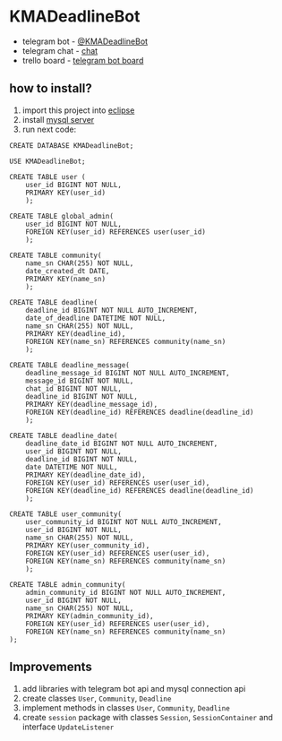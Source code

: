 # KMADeadlineBot
* telegram bot - [@KMADeadlineBot](https://t.me/KMADeadlineBot)
* telegram chat - [chat](https://t.me/joinchat/Ept6GE7IV8xdbFVbA9nEkQ)
* trello board - [telegram bot board](https://trello.com/b/WTZ2zEcV/deadlines-telegram-bot)

## how to install?
1. import this project into [eclipse](https://eclipse.org)
1. install [mysql server](https://mysql.com)
1. run next code:
```mysql
CREATE DATABASE KMADeadlineBot;

USE KMADeadlineBot;

CREATE TABLE user (
	user_id BIGINT NOT NULL,
    PRIMARY KEY(user_id)
	);
    
CREATE TABLE global_admin(
	user_id BIGINT NOT NULL,
    FOREIGN KEY(user_id) REFERENCES user(user_id)
    );

CREATE TABLE community(
    name_sn CHAR(255) NOT NULL,
    date_created_dt DATE,
    PRIMARY KEY(name_sn)
	);
    
CREATE TABLE deadline(
	deadline_id BIGINT NOT NULL AUTO_INCREMENT,
    date_of_deadline DATETIME NOT NULL,
    name_sn CHAR(255) NOT NULL,
    PRIMARY KEY(deadline_id),
    FOREIGN KEY(name_sn) REFERENCES community(name_sn)
    );
    
CREATE TABLE deadline_message(
	deadline_message_id BIGINT NOT NULL AUTO_INCREMENT,
    message_id BIGINT NOT NULL,
    chat_id BIGINT NOT NULL,
    deadline_id BIGINT NOT NULL,
    PRIMARY KEY(deadline_message_id),
    FOREIGN KEY(deadline_id) REFERENCES deadline(deadline_id)
	);

CREATE TABLE deadline_date(
	deadline_date_id BIGINT NOT NULL AUTO_INCREMENT,
    user_id BIGINT NOT NULL,
    deadline_id BIGINT NOT NULL,
    date DATETIME NOT NULL,
    PRIMARY KEY(deadline_date_id),
    FOREIGN KEY(user_id) REFERENCES user(user_id),
    FOREIGN KEY(deadline_id) REFERENCES deadline(deadline_id)
	);

CREATE TABLE user_community(
	user_community_id BIGINT NOT NULL AUTO_INCREMENT,
    user_id BIGINT NOT NULL,
    name_sn CHAR(255) NOT NULL,
    PRIMARY KEY(user_community_id),
    FOREIGN KEY(user_id) REFERENCES user(user_id),
    FOREIGN KEY(name_sn) REFERENCES community(name_sn)
	);
    
CREATE TABLE admin_community(
	admin_community_id BIGINT NOT NULL AUTO_INCREMENT,
    user_id BIGINT NOT NULL,
    name_sn CHAR(255) NOT NULL,
    PRIMARY KEY(admin_community_id),
    FOREIGN KEY(user_id) REFERENCES user(user_id),
    FOREIGN KEY(name_sn) REFERENCES community(name_sn)
);
```

## Improvements
1. add libraries with telegram bot api and mysql connection api
1. create classes `User`, `Community`, `Deadline`
1. implement methods in classes `User`, `Community`, `Deadline`
1. create `session` package with classes `Session`, `SessionContainer` and interface `UpdateListener`
